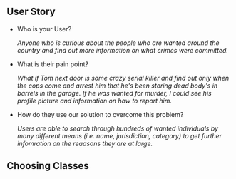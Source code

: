 ## User Story

- Who is your User?

  *Anyone who is curious about the people who are wanted around the country and find out more information on what crimes were committed.*
  
- What is their pain point?
  
  *What if Tom next door is some crazy serial killer and find out only when the cops come and arrest him that he's been storing dead body's in barrels in the garage.  If he was wanted for murder, I could see his profile picture and information on how to report him.*

- How do they use our solution to overcome this problem?

  *Users are able to search through hundreds of wanted individuals by many different means (i.e. name, jurisdiction, category) to get further infomration on the reaasons they are at large.*

## Choosing Classes
